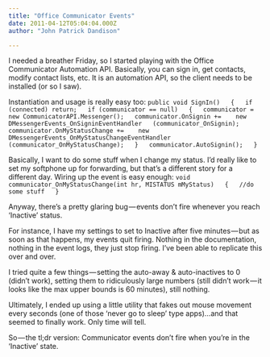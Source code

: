 ```yaml
---
title: "Office Communicator Events"
date: 2011-04-12T05:04:04.000Z
author: "John Patrick Dandison"

---
```


I needed a breather Friday, so I started playing with the Office Communicator Automation API. Basically, you can sign in, get contacts, modify contact lists, etc. It is an automation API, so the client needs to be installed (or so I saw).

Instantiation and usage is really easy too:
`public void SignIn()  
{  
    if (connected) return;  
    if (communicator == null)  
    {  
        communicator = new CommunicatorAPI.Messenger();  
        communicator.OnSignin +=   
            new DMessengerEvents_OnSigninEventHandler  
                (communicator_OnSignin);  
        communicator.OnMyStatusChange +=   
            new DMessengerEvents_OnMyStatusChangeEventHandler  
                (communicator_OnMyStatusChange);  
    }  
    communicator.AutoSignin();  
}`

Basically, I want to do some stuff when I change my status. I’d really like to set my softphone up for forwarding, but that’s a different story for a different day. Wiring up the event is easy enough:
`void communicator_OnMyStatusChange(int hr, MISTATUS mMyStatus)  
{  
    //do some stuff  
}`

Anyway, there’s a pretty glaring bug — events don’t fire whenever you reach ‘Inactive’ status.

For instance, I have my settings to set to Inactive after five minutes — but as soon as that happens, my events quit firing. Nothing in the documentation, nothing in the event logs, they just stop firing. I’ve been able to replicate this over and over.

I tried quite a few things — setting the auto-away &amp; auto-inactives to 0 (didn’t work), setting them to ridiculously large numbers (still didn’t work — it looks like the max upper bounds is 60 minutes), still nothing.

Ultimately, I ended up using a little utility that fakes out mouse movement every seconds (one of those ‘never go to sleep’ type apps)…and that seemed to finally work. Only time will tell.

So — the tl;dr version: Communicator events don’t fire when you’re in the ‘Inactive’ state.
